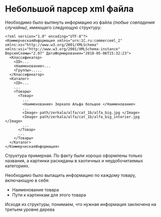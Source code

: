 # Небольшой парсер xml файла

Необходимо было вытянуть информацию из файла *(любые совпадения случайны)*, имеющего следующую структуру:

    <?xml version="1.0" encoding="UTF-8"?>
    <КоммерческаяИнформация xmlns="urn:1C.ru:commerceml_2" xmlns:xs="http://www.w3.org/2001/XMLSchema" xmlns:xsi="http://www.w3.org/2001/XMLSchema-instance" ВерсияСхемы="2.07" ДатаФормирования="2018-05-06T15:32:23">
      <Классификатор>
        <ID>...
        <Наименование>...
        <Группы>.....
      </Классификатор>
      <Каталог>
        <ID>...
        ...
        <Товары>
          <Товар>
            ...
            <Наименование> Зеркало Альфа большое </Наименование>
            ...
            <Image> path/zerkala/alfa/cat_1b/alfa_big.jpg </Image>
            <Image> path/zerkala/alfa/cat_1b/alfa_big_interier.jpg </Image>
            ...
          </Товар>
          ...
        </Товары>
      </Каталог>
    </КоммерческаяИнформация>
      
      
      
Структура примерная. По факту были хорошо оформлены только названия, а картинки раскиданы в хаотичных и неудобочитаемых категориях.

Необходимо было вытащить информацию по каждому товару, включающую в себя:
* Наименование товара
* Пути к картинкам для этого товара


Исходя из структуры, понимаем, что нужная информация заключена на третьем уровне дерева
